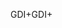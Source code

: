 <span data-ttu-id="a56e5-101">GDI+</span><span class="sxs-lookup"><span data-stu-id="a56e5-101">GDI+</span></span>